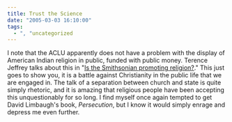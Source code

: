 ```yaml
---
title: Trust the Science
date: "2005-03-03 16:10:00"
tags:
  - ", "uncategorized
---
```

<p> I note that the ACLU apparently does not have a problem
with the display of American Indian religion in public, funded
with public money.  Terence Jeffrey talks about this in "<a href="http://www.townhall.com/columnists/terencejeffrey/tj20050302.shtml">Is
the Smithsonian promoting religion?</a>."  This just goes to show
you, it is a battle against Christianity in the public life that we
are engaged in.  The talk of a separation between church and state is
quite simply rhetoric, and it is amazing that religious people have
been accepting this unquestionably for so long.  I find myself once
again tempted to get David Limbaugh's book, <em>Persecution</em>,
but I know it would simply enrage and depress me even further.</p>

